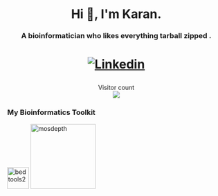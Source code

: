 

<h1 align="center">Hi 👋, I'm Karan.</h1>
<h3 align="center">A bioinformatician who likes everything tarball zipped .</h3>
<h1 align="center">

[![Linkedin](https://img.shields.io/badge/-LinkedIn-222222?style=flat-square&logo=Linkedin&logoColor=white&link=https://www.linkedin.com/in/kapuriakaran/)](https://www.linkedin.com/in/kapuriakaran/)
</h1>


<p align="center"> 
  Visitor count<br>
  <img src="https://profile-counter.glitch.me/kkapuria3/count.svg" />
</p>



### My Bioinformatics Toolkit 

[<img src="https://github.com/arq5x/bedtools2/raw/master/docs/bedtools.swiss.png" alt="bedtools2" width="50">](https://github.com/arq5x/bedtools2)
[<img src="https://user-images.githubusercontent.com/1739/29678184-da1f384c-88ba-11e7-9d98-df4fe3a59924.png" alt="mosdepth" width="150">](https://github.com/brentp/mosdepth)